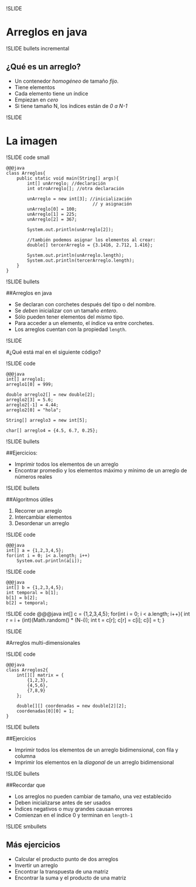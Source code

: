 !SLIDE 
# Arreglos en java 

!SLIDE bullets incremental

## ¿Qué es un arreglo?

* Un contenedor *homogéneo* de 
  tamaño *fijo*.
* Tiene elementos
* Cada elemento tiene un índice
* Empiezan en *cero*
* Si tiene tamaño N, los índices están de *0 a N-1*


!SLIDE

# La imagen

!SLIDE code small

    @@@java
    class Arreglos{
        public static void main(String[] args){
            int[] unArreglo; //declaración
            int otroArreglo[]; //otra declaración

            unArreglo = new int[3]; //inicialización
                                     // y asignación
            unArreglo[0] = 100;
            unArreglo[1] = 225;
            unArreglo[2] = 367;
            
            System.out.println(unArreglo[2]);

            //también podemos asignar los elementos al crear:
            double[] tercerArreglo = {3.1416, 2.712, 1.416};

            System.out.println(unArreglo.length);
            System.out.println(tercerArreglo.length);
        }
    }

!SLIDE bullets

##Arreglos en java

* Se declaran con corchetes después del tipo o del nombre.
* Se *deben* inicializar con un tamaño *entero*.
* Sólo pueden tener elementos del *mismo* tipo.
* Para acceder a un elemento, el índice va entre corchetes.
* Los arreglos cuentan con la propiedad `length`.

!SLIDE 

#¿Qué está mal en el siguiente código?

!SLIDE code

    @@@java
    int[] arreglo1;
    arreglo1[0] = 999;

    double arreglo2[] = new double[2];
    arreglo2[3] = 5.6;
    arreglo2[-1] = 4.44;
    arreglo2[0] = "hola";

    String[] arreglo3 = new int[5];

    char[] arreglo4 = {4.5, 6.7, 0.25};

!SLIDE bullets

##Ejercicios: 

* Imprimir todos los elementos de un arreglo
* Encontrar promedio y los elementos máximo y mínimo de un arreglo de números reales

!SLIDE bullets 

##Algoritmos útiles

1. Recorrer un arreglo
2. Intercambiar elementos
3. Desordenar un arreglo


!SLIDE code

    @@@java
    int[] a = {1,2,3,4,5};
    for(int i = 0; i< a.length; i++)
        System.out.println(a[i]);

!SLIDE code

    @@@java
    int[] b = {1,2,3,4,5};
    int temporal = b[1];
    b[1] = b[2];
    b[2] = temporal;

!SLIDE code
    @@@java
    int[] c = {1,2,3,4,5};
    for(int i = 0; i < a.length; i++){
        int r = i + (int)(Math.random() * (N-i));
        int t = c[r];
        c[r] = c[i];
        c[i] = t;
    }


!SLIDE 

#Arreglos multi-dimensionales

!SLIDE code

    @@@java
    class Arreglos2{
        int[][] matrix = {
            {1,2,3},
            {4,5,6},
            {7,8,9}
        };

        double[][] coordenadas = new double[2][2];
        coordenadas[0][0] = 1;
    }

!SLIDE bullets

##Ejercicios

* Imprimir todos los elementos de un arreglo bidimensional, con fila y columna
* Imprimir los elementos en la *diagonal* de un arreglo bidimensional


!SLIDE bullets

##Recordar que

* Los arreglos no pueden cambiar de tamaño, una vez establecido
* Deben inicializarse antes de ser usados
* Índices negativos o muy grandes causan errores
* Comienzan en el índice 0 y terminan en `length-1`

!SLIDE smbullets

## Más ejercicios

* Calcular el producto punto de dos arreglos
* Invertir un arreglo
* Encontrar la transpuesta de una matriz
* Encontrar la suma y el producto de una matriz

